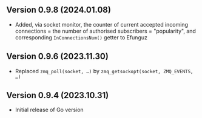 Version 0.9.8 (2024.01.08)
--------------------------

* Added, via socket monitor, the counter of current accepted incoming connections = the number of authorised subscribers = "popularity", and corresponding `InConnectionsNum()` getter to Efunguz


Version 0.9.6 (2023.11.30)
--------------------------

* Replaced `zmq_poll(socket, …)` by `zmq_getsockopt(socket, ZMQ_EVENTS, …)`


Version 0.9.4 (2023.10.31)
--------------------------

* Initial release of Go version